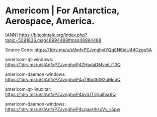 # Americom | For Antarctica, Aerospace, America.
[ANN] https://bitcointalk.org/index.php?topic=5091836.msg48994488#msg48994488

Source Code: https://1drv.ms/u/s!AnfxPZJvnghviYQq8N6idU44Ozgo5A

americom-qt-windows: https://1drv.ms/u/s!AnfxPZJvnghviP4ZHadaDMvieLiT3Q

americom-daemon-windows: https://1drv.ms/u/s!AnfxPZJvnghviP4aT9bdt6t92uMcqQ

americom-qt-linux.tar: https://1drv.ms/u/s!AnfxPZJvnghviP4bvIUTrjGulhsr6Q

americom-daemon-windows: https://1drv.ms/u/s!AnfxPZJvnghviP4cqaaHhsxVv_s5pw
